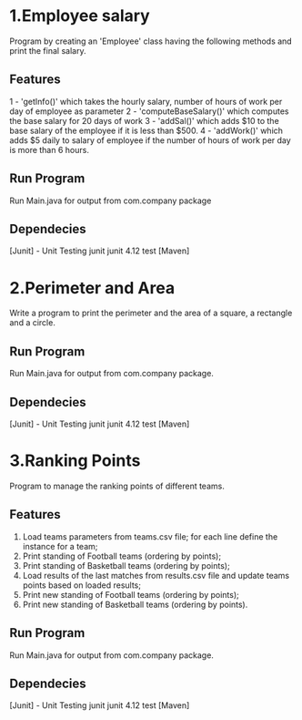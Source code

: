 # 1.Employee salary

Program by creating an 'Employee' class having the following methods and print the final salary.

## Features 

1 - 'getInfo()' which takes the hourly salary, number of hours of work per day of employee as parameter 
2 - 'computeBaseSalary()' which computes the base salary for 20 days of work 
3 - 'addSal()' which adds $10 to the base salary of the employee if it is less than $500. 
4 - 'addWork()' which adds $5 daily to salary of employee if the number of hours of work per day is more than 6 hours. 

## Run Program
Run Main.java for output from com.company package

## Dependecies
[Junit] - Unit Testing
        <dependency>
            <groupId>junit</groupId>
            <artifactId>junit</artifactId>
            <version>4.12</version>
            <scope>test</scope>
        </dependency>
[Maven]


# 2.Perimeter and Area

Write a program to print the perimeter and the area of a square, a rectangle and a circle. 

## Run Program

Run Main.java for output from com.company package.

## Dependecies
[Junit] - Unit Testing
        <dependency>
            <groupId>junit</groupId>
            <artifactId>junit</artifactId>
            <version>4.12</version>
            <scope>test</scope>
        </dependency>
[Maven]

# 3.Ranking Points
Program to manage the ranking points of different teams. 

## Features 
1.	Load teams parameters from teams.csv file; for each line define the instance for a team; 
2.	Print standing of Football teams (ordering by points); 
3.	Print standing of Basketball teams (ordering by points); 
4.	Load results of the last matches from results.csv file and update teams points based on loaded results; 
5.	Print new standing of Football teams (ordering by points); 
6.	Print new standing of Basketball teams (ordering by points). 

## Run Program

Run Main.java for output from com.company package.

## Dependecies
[Junit] - Unit Testing
        <dependency>
            <groupId>junit</groupId>
            <artifactId>junit</artifactId>
            <version>4.12</version>
            <scope>test</scope>
        </dependency>
[Maven]



